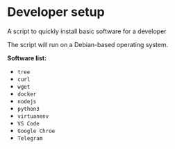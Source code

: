 # Developer setup

A script to quickly install basic software for a developer

The script will run on a Debian-based operating system.

**Software list:**

- `tree`
- `curl`
- `wget`
- `docker`
- `nodejs`
- `python3`
- `virtuanenv`
- `VS Code`
- `Google Chroe`
- `Telegram`
